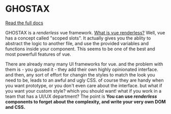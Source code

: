 # GHOSTAX

[Read the full docs](https://ghostax.netlify.com/)

GHOSTAX is a _renderless_ vue framework. [What is vue renderless?](https://adamwathan.me/renderless-components-in-vuejs/) Well, vue has a concept called "scoped slots". It actually gives you the ablity to abstract the logic to another file, and use the provided variables and functions inside your component. This seems to be one of the best and most powerfull features of vue.

There are already many many UI frameworks for vue. and the problem with them is - you gussed it - they add their own highly opinionated interface. and then, any sort of effort for changin the styles to match the look you need to be, leads to an awful and ugly CSS. of course they are handy when you want prototype, or you don't even care about the interface. but what if you want your custom style? which you should want! what if you work in a team that has a UI/UX department? The point is **You can use _renderless_ components to forget about the complexity, and write your very own DOM and CSS.**
